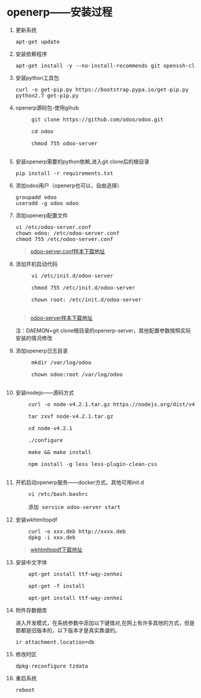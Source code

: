 # openerp——安装过程

1. 更新系统

	<pre>apt-get update</pre>

2. 安装依赖程序

    <pre>apt-get install -y --no-install-recommends git openssh-client vim curl ca-certificates libldap2-dev python-dev libxslt-dev libsasl2-dev libjpeg-dev libpq-dev gcc g++ python2.7 make</pre>

3. 安装python工具包

	<pre>curl -o get-pip.py https://bootstrap.pypa.io/get-pip.py<br/>python2.7 get-pip.py</pre>

4. openerp源码包-使用gihub

	<pre>
		git clone https://github.com/odoo/odoo.git<br/>
		cd odoo<br/>
		chmod 755 odoo-server
	</pre>

5. 安装openerp需要的python依赖,进入git clone后的根目录

	<pre>pip install -r requirements.txt</pre>

6. 添加odoo用户（openerp也可以，自由选择）

	<pre>groupadd odoo<br/>useradd -g odoo odoo</pre>

7. 添加openerp配置文件

	<pre>vi /etc/odoo-server.conf<br/>chown odoo: /etc/odoo-server.conf<br/>chmod 755 /etc/odoo-server.conf</pre>
	> [odoo-server.conf样本下载地址](https://github.com/odoo/odoo/blob/9.0/debian/openerp-server.conf "openerp配置文件")

8. 添加开机启动代码

	<pre>
		vi /etc/init.d/odoo-server<br/>
		chmod 755 /etc/init.d/odoo-server<br/>
		chown root: /etc/init.d/odoo-server
	</pre>
	> [odoo-server样本下载地址](https://github.com/odoo/odoo/blob/9.0/debian/init "odoo-server开机启动文件")

	注：DAEMON=git clone根目录的openerp-server，其他配置参数按照实际安装的情况修改

9. 添加openerp日志目录

	<pre>
		mkdir /var/log/odoo<br/>
		chown odoo:root /var/log/odoo
	</pre>

10. 安装nodejs——源码方式

	<pre>
		curl -o node-v4.2.1.tar.gz https://nodejs.org/dist/v4.2.1/node-v4.2.1.tar.gz<br/>
		tar zxvf node-v4.2.1.tar.gz<br/>
		cd node-v4.2.1<br/>
		./configure<br/>
		make && make install<br/>
		npm install -g less less-plugin-clean-css<br/>
	</pre>

11. 开机启动openerp服务——docker方式，其他可用init.d
	
	<pre>
		vi /etc/bash.bashrc<br/>
		添加 service odoo-server start
	</pre>

12. 安装wkhtmltopdf

	<pre>
		curl -o xxx.deb http://xxxx.deb
		dpkg -i xxx.deb
	</pre>
	> [wkhtmltopdf下载地址](ttp://wkhtmltopdf.org/downloads.html "wkhtmltopdf")
	
13. 安装中文字体
	
	<pre>
		apt-get install ttf-wqy-zenhei<br/>
		apt-get -f install<br/>
		apt-get install ttf-wqy-zenhei
	</pre>

14. 附件存数据库

	进入开发模式，在系统参数中添加以下键值对,在网上有许多其他的方式，但是那都是旧版本的，以下版本才是真实靠谱的。
	<pre>ir_attachment.location=db</pre>

15. 修改时区
	
	<pre>dpkg-reconfigure tzdata</pre>

16. 重启系统

	<pre>reboot</pre>